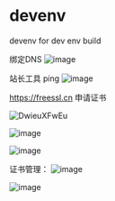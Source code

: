 # devenv
devenv for dev env build


绑定DNS
![image](https://user-images.githubusercontent.com/4297820/144697777-a575140b-bb0a-4c30-a472-06a78dfedc54.png)

站长工具 ping
![image](https://user-images.githubusercontent.com/4297820/144698427-3d9587ad-059e-41b9-a9be-5d75399b19c1.png)

https://freessl.cn
申请证书

![DwieuXFwEu](https://user-images.githubusercontent.com/4297820/144698331-5247a054-a975-4b07-a488-996d10f21b14.png)


![image](https://user-images.githubusercontent.com/4297820/144698372-174adaa1-17f3-4e50-a105-c65981471313.png)


![image](https://user-images.githubusercontent.com/4297820/144698377-b06caf55-849b-451a-a00d-8a5794130b15.png)

证书管理：
![image](https://user-images.githubusercontent.com/4297820/144698663-372319a8-f0f3-4933-9f96-9e8d78d17642.png)

![image](https://user-images.githubusercontent.com/4297820/144698668-ab81e82e-d623-4367-bb67-e57b3f88f80b.png)

